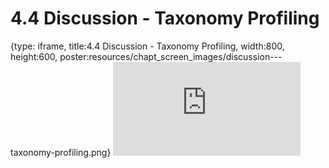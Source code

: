 # 4.4 Discussion - Taxonomy Profiling
 
{type: iframe, title:4.4 Discussion - Taxonomy Profiling, width:800, height:600, poster:resources/chapt_screen_images/discussion---taxonomy-profiling.png}
![](http://science.c-moor.org/CURE-MicrobialMysteries/discussion---taxonomy-profiling.html)
 

 
